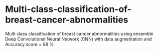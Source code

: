 # Multi-class-classification-of-breast-cancer-abnormalities
Multi class classification of breast cancer abnormalities using ensemble Deep Convolutional Neural Network (CNN) with data augmentation and Accuracy score = 98 %
